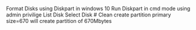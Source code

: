 Format Disks using Diskpart in windows 10
Run Diskpart in cmd mode using admin privilige
List Disk
Select Disk #
Clean
create partition primary size=670 will create partition of 670Mbytes
